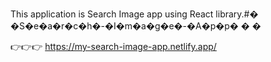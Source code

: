 This application is Search Image app using React library.#� �S�e�a�r�c�h�-�I�m�a�g�e�-�A�p�p�
�
� 

👉👉👉 https://my-search-image-app.netlify.app/
